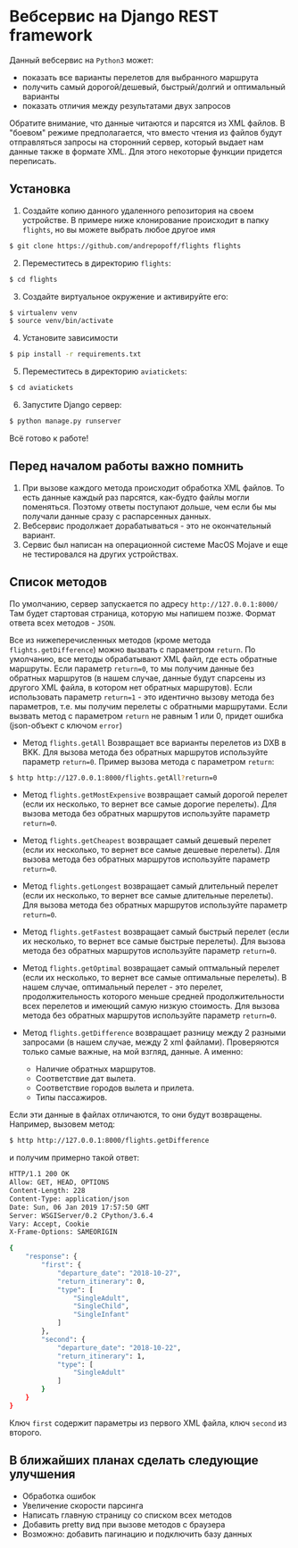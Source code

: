 # Вебсервис на Django REST framework
Данный вебсервис на `Python3` может:
* показать все варианты перелетов для выбранного маршрута
* получить самый дорогой/дешевый, быстрый/долгий и оптимальный варианты
* показать отличия между результатами двух запросов

Обратите внимание, что данные читаются и парсятся из XML файлов. В "боевом" режиме предполагается, что вместо чтения из файлов будут отправляться запросы на сторонний сервер, который выдает нам данные также в формате XML. Для этого некоторые функции придется переписать.

## Установка
1. Создайте копию данного удаленного репозитория на своем устройстве. В примере ниже клонирование происходит в папку `flights`, но вы можете выбрать любое другое имя
```bash
$ git clone https://github.com/andrepopoff/flights flights
```
2. Переместитесь в директорию `flights`:
```bash
$ cd flights
```
3. Создайте виртуальное окружение и активируйте его:
```bash
$ virtualenv venv
$ source venv/bin/activate
```
4. Установите зависимости
```bash
$ pip install -r requirements.txt
```
5. Переместитесь в директорию `aviatickets`:
```bash
$ cd aviatickets
```
6. Запустите Django сервер:
```bash
$ python manage.py runserver
```
Всё готово к работе!

## Перед началом работы важно помнить
1. При вызове каждого метода происходит обработка XML файлов. То есть данные каждый раз парсятся, как-будто файлы могли поменяться. Поэтому ответы поступают дольше, чем если бы мы получали данные сразу с распарсенных данных.
2. Вебсервис продолжает дорабатываться - это не окончательный вариант.
3. Сервис был написан на операционной системе MacOS Mojave и еще не тестировался на других устройствах.

## Список методов
По умолчанию, сервер запускается по адресу `http://127.0.0.1:8000/`
Там будет стартовая страница, которую мы напишем позже.
Формат ответа всех методов - `JSON`.

Все из нижеперечисленных методов (кроме метода `flights.getDifference`) можно вызвать с параметром `return`.
По умолчанию, все методы обрабатывают XML файл, где есть обратные маршруты.
Если параметр `return=0`, то мы получим данные без обратных маршрутов (в нашем случае, данные будут спарсены из другого XML файла, в котором нет обратных маршрутов).
Если использовать параметр `return=1` - это идентично вызову метода без параметров, т.е. мы получим перелеты с обратными маршрутами.
Если вызвать метод с параметром `return` не равным 1 или 0, придет ошибка (json-объект с ключом `error`)

* Метод `flights.getAll`
Возвращает все варианты перелетов из DXB в BKK.
Для вызова метода без обратных маршрутов используйте параметр `return=0`.
Пример вызова метода с параметром `return`:
```bash
$ http http://127.0.0.1:8000/flights.getAll?return=0
```

* Метод `flights.getMostExpensive`
возвращает самый дорогой перелет (если их несколько, то вернет все самые дорогие перелеты).
Для вызова метода без обратных маршрутов используйте параметр `return=0`.

* Метод `flights.getCheapest`
возвращает самый дешевый перелет (если их несколько, то вернет все самые дешевые перелеты).
Для вызова метода без обратных маршрутов используйте параметр `return=0`.

* Метод `flights.getLongest`
возвращает самый длительный перелет (если их несколько, то вернет все самые длительные перелеты).
Для вызова метода без обратных маршрутов используйте параметр `return=0`.

* Метод `flights.getFastest`
возвращает самый быстрый перелет (если их несколько, то вернет все самые быстрые перелеты).
Для вызова метода без обратных маршрутов используйте параметр `return=0`.

* Метод `flights.getOptimal`
возвращает самый оптмальный перелет (если их несколько, то вернет все самые оптимальные перелеты).
В нашем случае, оптимальный перелет - это перелет, продолжительность которого меньше средней продолжительности всех перелетов и имеющий самую низкую стоимость.
Для вызова метода без обратных маршрутов используйте параметр `return=0`.

* Метод `flights.getDifference`
возвращает разницу между 2 разными запросами (в нашем случае, между 2 xml файлами).
Проверяются только самые важные, на мой взгляд, данные. А именно:
    - Наличие обратных маршрутов.
    - Соответствие дат вылета.
    - Соответствие городов вылета и прилета.
    - Типы пассажиров.

Если эти данные в файлах отличаются, то они будут возвращены.
Например, вызовем метод:
```bash
$ http http://127.0.0.1:8000/flights.getDifference
```
и получим примерно такой ответ:
```bash
HTTP/1.1 200 OK
Allow: GET, HEAD, OPTIONS
Content-Length: 228
Content-Type: application/json
Date: Sun, 06 Jan 2019 17:57:50 GMT
Server: WSGIServer/0.2 CPython/3.6.4
Vary: Accept, Cookie
X-Frame-Options: SAMEORIGIN

{
    "response": {
        "first": {
            "departure_date": "2018-10-27",
            "return_itinerary": 0,
            "type": [
                "SingleAdult",
                "SingleChild",
                "SingleInfant"
            ]
        },
        "second": {
            "departure_date": "2018-10-22",
            "return_itinerary": 1,
            "type": [
                "SingleAdult"
            ]
        }
    }
}
```
Ключ `first` содержит параметры из первого XML файла, ключ `second` из второго.

## В ближайших планах сделать следующие улучшения
* Обработка ошибок
* Увеличение скорости парсинга
* Написать главную страницу со списком всех методов
* Добавить pretty вид при вызове методов с браузера
* Возможно: добавить пагинацию и подключить базу данных
